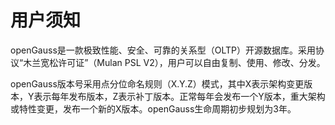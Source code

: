 # 用户须知<a name="ZH-CN_TOPIC_0000001208538397"></a>

openGauss是一款极致性能、安全、可靠的关系型（OLTP）开源数据库。采用协议“木兰宽松许可证”（Mulan PSL V2），用户可以自由复制、使用、修改、分发。

openGauss版本号采用点分位命名规则（X.Y.Z）模式，其中X表示架构变更版本，Y表示每年发布版本，Z表示补丁版本。正常每年会发布一个Y版本，重大架构或特性变更，发布一个新的X版本。openGauss生命周期初步规划为3年。


